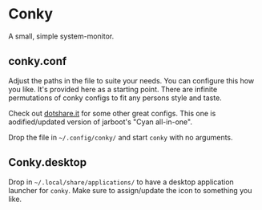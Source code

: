 # Conky
A small, simple system-monitor.

## conky.conf
Adjust the paths in the file to suite your needs. You can configure this how you like. It's provided here as a starting point. There are infinite permutations of conky configs to fit any persons style and taste.

Check out [dotshare.it](http://dotshare.it/) for some other great configs. This one is aodified/updated version of jarboot's "Cyan all-in-one".

Drop the file in `~/.config/conky/` and start `conky` with no arguments.

## Conky.desktop
Drop in `~/.local/share/applications/` to have a desktop application launcher for `conky`. Make sure to assign/update the icon to something you like.